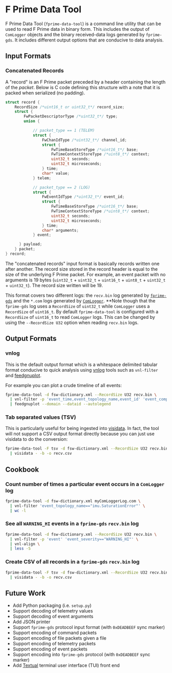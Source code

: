 # F Prime Data Tool

F Prime Data Tool (`fprime-data-tool`) is a command line utility that can be used to read F Prime data in binary form. This includes the output of `ComLogger` objects and the binary received-data logs generated by `fprime-gds`.  It includes different output options that are conducive to data analysis.

## Input Formats

### Concatenated Records

A "record" is an F Prime packet preceded by a header containing the length of the *packet*.  Below is C code defining this structure with a note that it is packed when serialized (no padding).

```c
struct record {
    RecordSize /*uint16_t or uint32_t*/ record_size;
    struct {
        FwPacketDescriptorType /*uint32_t*/ type;
        union {

            // packet_type == 1 (TELEM)
            struct {
                FwChanIdType /*uint32_t*/ channel_id;
                struct {
                    FwTimeBaseStoreType /*uint16_t*/ base;
                    FwTimeContextStoreType /*uint8_t*/ context;
                    uint32_t seconds;
                    uint32_t microseconds;
                } time;
                char* value;
            } telem;

            // packet_type == 2 (LOG)
            struct {
                FwEventIdType /*uint32_t*/ event_id;
                struct {
                    FwTimeBaseStoreType /*uint16_t*/ base;
                    FwTimeContextStoreType /*uint8_t*/ context;
                    uint32_t seconds;
                    uint32_t microseconds;
                } time;
                char* arguments;
            } event;

      } payload;
    } packet;
} record;
```

The "concatenated records" input format is basically records written one after another.  The record size stored in the record header is equal to the size of the underlying F Prime packet.  For example, an event packet with no arguments is 19 bytes (`uint32_t` + `uint32_t` + `uint16_t` + `uint8_t` + `uint32_t` + `uint32_t`).  The record size written will be 19.

This format covers two different logs: the `recv.bin` log generated by [`fprime-gds`](https://github.com/fprime-community/fprime-gds) and the `*.com` logs generated by [`ComLogger`](https://github.com/nasa/fprime/tree/devel/Svc/ComLogger).  **Note though that the `fprime-gds` log uses a `RecordSize` of `uint32_t` while `ComLogger` uses a `RecordSize` of `uint16_t`.  By default `fprime-data-tool` is configured with a `RecordSize` of `uint16_t` to read `ComLogger` logs.  This can be changed by using the `--RecordSize U32` option when reading `recv.bin` logs.

## Output Formats

### vnlog

This is the default output format which is a whitespace delimited tabular format conducive to quick analysis using [vnlog](https://github.com/dkogan/vnlog) tools such as `vnl-filter` and [feedgnuplot](https://github.com/dkogan/feedgnuplot).

For example you can plot a crude timeline of all events:

```sh
fprime-data-tool -d fsw-dictionary.xml --RecordSize U32 recv.bin \
  | vnl-filter -p 'event_time,event_topology_name,event_id' 'event_component!="-"' \
  | feedgnuplot --domain --dataid --autolegend
```

### Tab separated values (TSV)

This is particularly useful for being ingested into [visidata](https://www.visidata.org/).  In fact, the tool will not support a CSV output format directly because you can just use visidata to do the conversion:

```sh
fprime-data-tool -F tsv -d fsw-dictionary.xml --RecordSize U32 recv.bin \
  | visidata - -b -o recv.csv
```

## Cookbook

### Count number of times a particular event occurs in a `ComLogger` log

```sh
fprime-data-tool -d fsw-dictionary.xml myComLoggerLog.com \
  | vnl-filter 'event_topology_name=="imu.SaturationError"' \
  | wc -l
```

### See all `WARNING_HI` events in a `fprime-gds` `recv.bin` log

```sh
fprime-data-tool -d fsw-dictionary.xml --RecordSize U32 recv.bin \
  | vnl-filter -p 'event' 'event_severity=="WARNING_HI"' \
  | vnl-align \
  | less -S
```

### Create CSV of all records in a `fprime-gds` `recv.bin` log

```sh
fprime-data-tool -F tsv -d fsw-dictionary.xml --RecordSize U32 recv.bin \
  | visidata - -b -o recv.csv
```

## Future Work

- Add Python packaging (i.e. `setup.py`)
- Support decoding of telemetry values
- Support decoding of event arguments
- Add JSON printer
- Support `fprime-gds` protocol input format (with `0xDEADBEEF` sync marker)
- Support encoding of command packets
- Support encoding of file packets given a file
- Support encoding of telemetry packets
- Support encoding of event packets
- Support encoding into `fprime-gds` protocol (with `0xDEADBEEF` sync marker)
- Add [Textual](https://textual.textualize.io/) terminal user interface (TUI) front end
